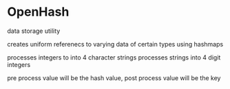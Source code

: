 # OpenHash
data storage utility

creates uniform referenecs to varying data of certain types using hashmaps

processes integers to into 4 character strings
processes strings into 4 digit integers

pre process value will be the hash value, post process value will be the key
